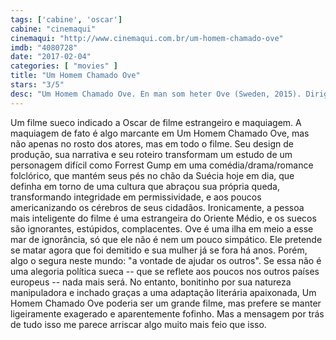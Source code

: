```yaml
---
tags: ['cabine', 'oscar']
cabine: "cinemaqui"
cinemaqui: "http://www.cinemaqui.com.br/um-homem-chamado-ove"
imdb: "4080728"
date: "2017-02-04"
categories: [ "movies" ]
title: "Um Homem Chamado Ove"
stars: "3/5"
desc: "Um Homem Chamado Ove. En man som heter Ove (Sweden, 2015). Dirigido por Hannes Holm. Escrito por Hannes Holm, Fredrik Backman. Com Rolf Lassgård (Ove), Bahar Pars (Parvaneh), Filip Berg (Unga Ove), Ida Engvoll (Sonja), Tobias Almborg (Patrick), Klas Wiljergård (Jimmy), Chatarina Larsson (Anita), Börje Lundberg (Rune), Stefan Gödicke (Oves pappa)."
---
```

Um filme sueco indicado a Oscar de filme estrangeiro e maquiagem. A maquiagem de fato é algo marcante em Um Homem Chamado Ove, mas não apenas no rosto dos atores, mas em todo o filme. Seu design de produção, sua narrativa e seu roteiro transformam um estudo de um personagem difícil como Forrest Gump em uma comédia/drama/romance folclórico, que mantém seus pés no chão da Suécia hoje em dia, que definha em torno de uma cultura que abraçou sua própria queda, transformando integridade em permissividade, e aos poucos americanizando os cérebros de seus cidadãos. Ironicamente, a pessoa mais inteligente do filme é uma estrangeira do Oriente Médio, e os suecos são ignorantes, estúpidos, complacentes. Ove é uma ilha em meio a esse mar de ignorância, só que ele não é nem um pouco simpático. Ele pretende se matar agora que foi demitido e sua mulher já se fora há anos. Porém, algo o segura neste mundo: "a vontade de ajudar os outros". Se essa não é uma alegoria política sueca -- que se reflete aos poucos nos outros países europeus -- nada mais será. No entanto, bonitinho por sua natureza manipuladora e inchado graças a uma adaptação literária apaixonada, Um Homem Chamado Ove poderia ser um grande filme, mas prefere se manter ligeiramente exagerado e aparentemente fofinho. Mas a mensagem por trás de tudo isso me parece arriscar algo muito mais feio que isso.
